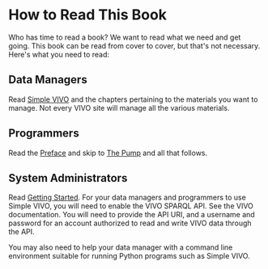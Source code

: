# How to Read This Book

Who has time to read a book?  We want to read what we need and get going.  This book can be read from cover to 
cover, but that's not necessary.  Here's what you need to read:

## Data Managers

Read [Simple VIVO](Simple-VIVO.md) and the chapters pertaining to the materials you want to manage.  Not every 
VIVO site will manage all the various materials.

## Programmers

Read the [Preface](Preface.md) and skip to [The Pump](Home.md) and all that follows.

## System Administrators

Read [Getting Started](Getting-Started.md).  For your data managers and programmers to use Simple VIVO, you 
will need to enable the VIVO SPARQL API.  See the VIVO documentation.  You will need to provide the API URI, 
and a username and password for an account authorized to read and write VIVO data through the API.

You may also need to help your data manager with a command line environment suitable for running Python programs 
such as Simple VIVO. 

